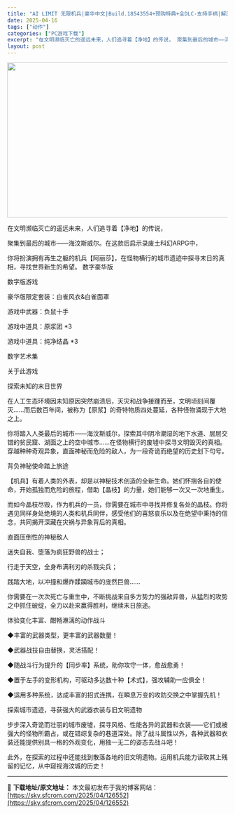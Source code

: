 ```yaml
---
title: "AI LIMIT 无限机兵|豪华中文|Build.18543554+预购特典+全DLC-支持手柄|解压即撸|"
date: 2025-04-16
tags: ["动作"]
categories: ["PC游戏下载"]
excerpt: "在文明濒临灭亡的遥远未来，人们追寻着【净地】的传说， 聚集到最后的城市——海汶斯威尔。在这款后启示录废土科幻ARPG中， 你将扮演拥有再生之躯的机兵【阿丽莎】，在怪物横行的城市遗迹中探寻末日的真相，寻找世界新生的希望。 数字豪华版 数字版游戏 豪华版限定套装：白雀风衣&amp;白雀面罩 游戏中武器：&hellip;"
layout: post
---
```


<img class="aligncenter size-full wp-image-126535" src="https://sky.sfcrom.com/wp-content/uploads/2025/04/2025041607392062.webp" alt="" width="616" height="353" />

在文明濒临灭亡的遥远未来，人们追寻着【净地】的传说，

聚集到最后的城市——海汶斯威尔。在这款后启示录废土科幻ARPG中，

你将扮演拥有再生之躯的机兵【阿丽莎】，在怪物横行的城市遗迹中探寻末日的真相，寻找世界新生的希望。
数字豪华版

数字版游戏

豪华版限定套装：白雀风衣&amp;白雀面罩

游戏中武器：负鼠十手

游戏中道具：原浆团 *3

游戏中道具：纯净结晶 *3

数字艺术集

关于此游戏

探索未知的末日世界

在人工生态环境因未知原因突然崩溃后，天灾和战争接踵而至，文明顷刻间覆灭……而后数百年间，被称为【原浆】的奇特物质四处蔓延，各种怪物涌现于大地之上。

你将踏入人类最后的城市——海汶斯威尔，探索其中阴冷潮湿的地下水道、层层交错的贫民窟、湖面之上的空中城市……在怪物横行的废墟中探寻文明毁灭的真相。穿越种种奇观异象，直面神秘而危险的敌人，为一段奇诡而绝望的历史划下句号。

背负神秘使命踏上旅途

【机兵】有着人类的外表，却是以神秘技术创造的全新生命。她们怀揣各自的使命，开始孤独而危险的旅程，借助【晶枝】的力量，她们能够一次又一次地重生。

而如今晶枝尽毁，作为机兵的一员，你需要在城市中寻找并修复各处的晶枝。你将遇见同样身处绝境的人类和机兵同伴，感受他们的喜怒哀乐以及在绝望中秉持的信念，共同揭开深藏在灾祸与异象背后的真相。

直面压倒性的神秘敌人

迷失自我、堕落为疯狂野兽的战士；

行走于天空，全身布满利刃的杀戮尖兵；

践踏大地，以冲撞和爆炸蹂躏城市的庞然巨兽……

你需要在一次次死亡与重生中，不断挑战来自多方势力的强敌异兽，从猛烈的攻势之中抓住破绽，全力以赴来赢得胜利，继续末日旅途。

体验变化丰富、酣畅淋漓的动作战斗

◆丰富的武器类型，更丰富的武器数量！

◆武器战技自由替换，灵活搭配！

◆随战斗行为提升的【同步率】系统，助你攻守一体，愈战愈勇！

◆置于左手的变形机构，可驱动多达数十种【术式】，强攻辅助一应俱全！

◆运用多种系统，达成丰富的招式连携，在瞬息万变的攻防交换之中掌握先机！

探索城市遗迹，寻获强大的武器衣装与旧文明遗物

步步深入奇诡而壮丽的城市废墟，探寻风格、性能各异的武器和衣装——它们或被强大的怪物所霸占，或在错综复杂的巷道深处。除了战斗属性以外，各种武器和衣装还能提供别具一格的外观变化，用独一无二的姿态去战斗吧！

此外，在探索的过程中还能找到散落各地的旧文明遗物。运用机兵能力读取其上残留的记忆，从中窥视海汶城的历史！

---
📖 **下载地址/原文地址：** 本文最初发布于我的博客网站：[https://sky.sfcrom.com/2025/04/126552](https://sky.sfcrom.com/2025/04/126552)
